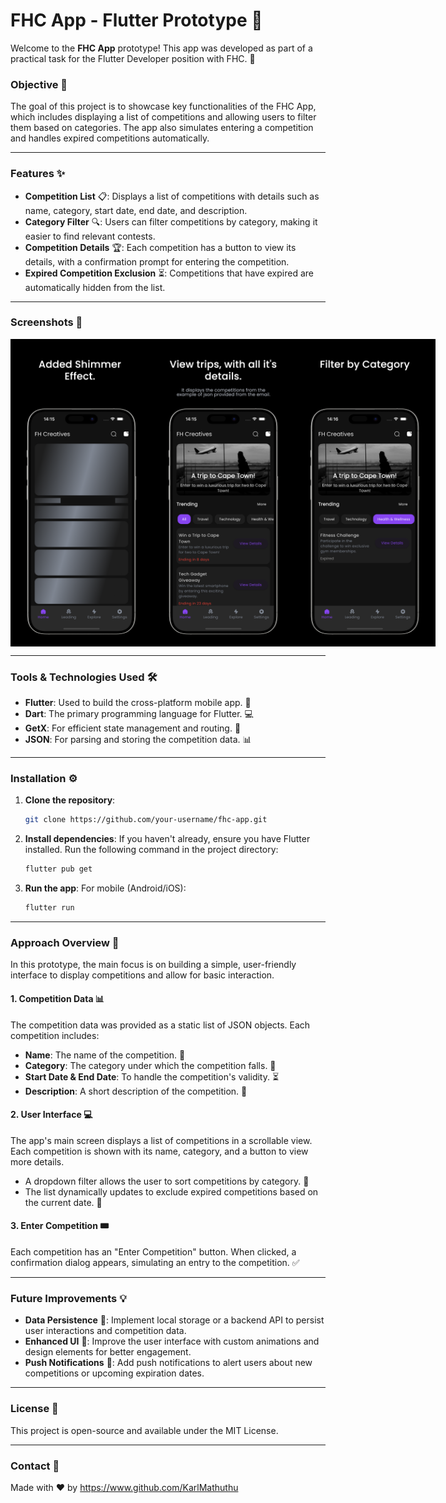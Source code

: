 # FHC App - Flutter Prototype 🚀

Welcome to the **FHC App** prototype! This app was developed as part of a practical task for the Flutter Developer position with FHC. 🎉

### Objective 🎯

The goal of this project is to showcase key functionalities of the FHC App, which includes displaying a list of competitions and allowing users to filter them based on categories. The app also simulates entering a competition and handles expired competitions automatically.

---

### Features ✨

- **Competition List** 📋: Displays a list of competitions with details such as name, category, start date, end date, and description.
- **Category Filter** 🔍: Users can filter competitions by category, making it easier to find relevant contests.
- **Competition Details** 🏆: Each competition has a button to view its details, with a confirmation prompt for entering the competition.
- **Expired Competition Exclusion** ⏳: Competitions that have expired are automatically hidden from the list.
  
---

### Screenshots 📸

<!-- Horizontal alignment of images -->
<div style="display: flex; justify-content: space-around;">
  <img src="screenshots/shimmer.png" width="45%" alt="Screenshot 1">
  <img src="screenshots/home.png" width="45%" alt="Screenshot 2">
  <img src="screenshots/filter.png" width="45%" alt="Screenshot 3">
</div>

---

### Tools & Technologies Used 🛠️

- **Flutter**: Used to build the cross-platform mobile app. 📱
- **Dart**: The primary programming language for Flutter. 💻
- **GetX**: For efficient state management and routing. 🔄
- **JSON**: For parsing and storing the competition data. 📊

---

### Installation ⚙️

1. **Clone the repository**:
   ```bash
   git clone https://github.com/your-username/fhc-app.git
   ```

2. **Install dependencies**:
   If you haven't already, ensure you have Flutter installed. Run the following command in the project directory:
   ```bash
   flutter pub get
   ```

3. **Run the app**:
   For mobile (Android/iOS):
   ```bash
   flutter run
   ```

---

### Approach Overview 📝

In this prototype, the main focus is on building a simple, user-friendly interface to display competitions and allow for basic interaction.

#### 1. **Competition Data** 📊
   The competition data was provided as a static list of JSON objects. Each competition includes:
   - **Name**: The name of the competition. 🎉
   - **Category**: The category under which the competition falls. 🎯
   - **Start Date & End Date**: To handle the competition's validity. ⏳
   - **Description**: A short description of the competition. 📝

#### 2. **User Interface** 💻
   The app's main screen displays a list of competitions in a scrollable view. Each competition is shown with its name, category, and a button to view more details.

   - A dropdown filter allows the user to sort competitions by category. 🔽
   - The list dynamically updates to exclude expired competitions based on the current date. 🚫

#### 3. **Enter Competition** 🎟️
   Each competition has an "Enter Competition" button. When clicked, a confirmation dialog appears, simulating an entry to the competition. ✅

---

### Future Improvements 💡

- **Data Persistence** 💾: Implement local storage or a backend API to persist user interactions and competition data.
- **Enhanced UI** 🎨: Improve the user interface with custom animations and design elements for better engagement.
- **Push Notifications** 📲: Add push notifications to alert users about new competitions or upcoming expiration dates.

---

### License 📜

This project is open-source and available under the MIT License.

---

### Contact 📧
 Made with ❤️ by https://www.github.com/KarlMathuthu